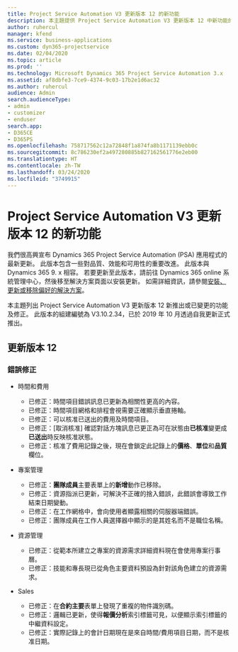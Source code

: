 ```yaml
---
title: Project Service Automation V3 更新版本 12 的新功能
description: 本主題提供 Project Service Automation V3 更新版本 12 中新功能的相關資訊。
author: ruhercul
manager: kfend
ms.service: business-applications
ms.custom: dyn365-projectservice
ms.date: 02/04/2020
ms.topic: article
ms.prod: ''
ms.technology: Microsoft Dynamics 365 Project Service Automation 3.x
ms.assetid: af8dbfe3-7ce9-4374-9c03-17b2e1d6ac32
ms.author: ruhercul
audience: Admin
search.audienceType:
- admin
- customizer
- enduser
search.app:
- D365CE
- D365PS
ms.openlocfilehash: 758717562c12a72848f1a874fa8b1171139ebb0c
ms.sourcegitcommit: 8c786230ef2a497280885b827162561776e2eb00
ms.translationtype: HT
ms.contentlocale: zh-TW
ms.lasthandoff: 03/24/2020
ms.locfileid: "3749915"
---
```

# <a name="project-service-automation-v3-update-release-12"></a>Project Service Automation V3 更新版本 12 的新功能
我們很高興宣布 Dynamics 365 Project Service Automation (PSA) 應用程式的最新更新。 此版本包含一些對品質、效能和可用性的重要改進。 此版本與 Dynamics 365 9. x 相容。 若要更新至此版本，請前往 Dynamics 365 online 系統管理中心，然後移至解決方案頁面以安裝更新。 如需詳細資訊，請參閱[安裝、更新或移除偏好的解決方案](https://docs.microsoft.com/power-platform/admin/install-remove-preferred-solution)。

本主題列出 Project Service Automation V3 更新版本 12 新推出或已變更的功能及修正。 此版本的組建編號為 V3.10.2.34，已於 2019 年 10 月透過自我更新正式推出。

## <a name="update-release-12"></a>更新版本 12

### <a name="bug-fixes"></a>錯誤修正

- 時間和費用

    - 已修正：時間項目錯誤訊息已更新為相關性更高的內容。
    - 已修正：時間項目網格和排程會視需要正確顯示垂直捲軸。
    - 已修正：可以核准已送出的費用及時間項目。
    - 已修正：[取消核准] 確認對話方塊訊息已更正為可在狀態由**已核准**變更成**已送出**時反映核准狀態。
    - 已修正：核准了費用記錄之後，現在會鎖定此記錄上的**價格**、**單位**和**品質**欄位。

- 專案管理

    - 已修正：**團隊成員**主要表單上的**新增**動作已移除。
    - 已修正：資源指派已更新，可解決不正確的捨入錯誤，此錯誤會導致工作結束日期變動。
    - 已修正：在工作網格中，會向使用者顯露相關的伺服器端錯誤。
    - 已修正：團隊成員在工作人員選擇器中顯示的是其姓名而不是職位名稱。

- 資源管理

    - 已修正：從範本所建立之專案的資源需求詳細資料現在會使用專案行事曆。
    - 已修正：技能和專長現已從角色主要資料預設為針對該角色建立的資源需求。

- Sales

    - 已修正：在**合約主要**表單上發現了重複的物件識別碼。
    - 已修正：邏輯已更新，使得**報價分析**索引標籤可見，以便顯示索引標籤的中繼資料設定。
    - 已修正：實際記錄上的會計日期現在是來自時間/費用項目日期，而不是核准日期。
